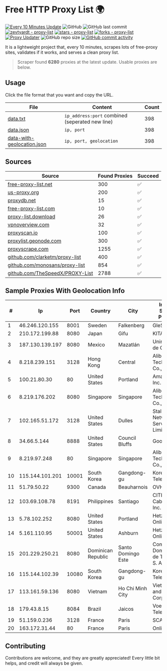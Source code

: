 
# Free HTTP Proxy List 🌍

[![Every 10 Minutes Update](https://github.com/mertguvencli/http-proxy-list/actions/workflows/main.yml/badge.svg?branch=main)](https://github.com/mertguvencli/http-proxy-list/actions/workflows/main.yml)
![GitHub](https://img.shields.io/github/license/mertguvencli/http-proxy-list)
![GitHub last commit](https://img.shields.io/github/last-commit/mertguvencli/http-proxy-list)
[![zevtyardt - proxy-list](https://img.shields.io/static/v1?label=zevtyardt&message=proxy-list&color=blue&logo=github)](https://github.com/zevtyardt/proxy-list "Go to GitHub repo")
[![stars - proxy-list](https://img.shields.io/github/stars/zevtyardt/proxy-list?style=social)](https://github.com/zevtyardt/proxy-list)
[![forks - proxy-list](https://img.shields.io/github/forks/zevtyardt/proxy-list?style=social)](https://github.com/zevtyardt/proxy-list)
[![Proxy Updater](https://github.com/zevtyardt/proxy-list/workflows/Proxy%20Updater/badge.svg)](https://github.com/zevtyardt/proxy-list/actions?query=workflow:"Proxy+Updater")
![GitHub repo size](https://img.shields.io/github/repo-size/zevtyardt/proxy-list)
[![GitHub commit activity](https://img.shields.io/github/commit-activity/m/zevtyardt/proxy-list?logo=commits)](https://github.com/zevtyardt/proxy-list/commits/main)

It is a lightweight project that, every 10 minutes, scrapes lots of free-proxy sites, validates if it works, and serves a clean proxy list.

> Scraper found **6280** proxies at the latest update. Usable proxies are below.

## Usage

Click the file format that you want and copy the URL.

|File|Content|Count|
|----|-------|-----|
|[data.txt](https://raw.githubusercontent.com/mertguvencli/http-proxy-list/main/proxy-list/data.txt)|`ip_address:port` combined (seperated new line)|398|
|[data.json](https://raw.githubusercontent.com/mertguvencli/http-proxy-list/main/proxy-list/data.json)|`ip, port`|398|
|[data-with-geolocation.json](https://raw.githubusercontent.com/mertguvencli/http-proxy-list/main/proxy-list/data-with-geolocation.json)|`ip, port, geolocation`|398|

## Sources

|Source|Found Proxies|Succeed|
|------|-------------|-------|
|[free-proxy-list.net](https://free-proxy-list.net)|300|✅|
|[us-proxy.org](https://www.us-proxy.org)|200|✅|
|[proxydb.net](http://proxydb.net)|15|✅|
|[free-proxy-list.com](https://free-proxy-list.com/?page=&port=&type%5B%5D=http&type%5B%5D=https&up_time=0&search=Search)|10|✅|
|[proxy-list.download](https://www.proxy-list.download/HTTP)|26|✅|
|[vpnoverview.com](https://vpnoverview.com/privacy/anonymous-browsing/free-proxy-servers)|32|✅|
|[proxyscan.io](https://www.proxyscan.io)|100|✅|
|[proxylist.geonode.com](https://proxylist.geonode.com/api/proxy-list?limit=300&page=1&sort_by=lastChecked&sort_type=desc&protocols=http,https)|300|✅|
|[proxyscrape.com](https://api.proxyscrape.com/v2/?request=displayproxies&protocol=http&timeout=10000&country=all&ssl=all&anonymity=all)|1255|✅|
|[github.com/clarketm/proxy-list](https://raw.githubusercontent.com/clarketm/proxy-list/master/proxy-list-raw.txt)|400|✅|
|[github.com/monosans/proxy-list](https://raw.githubusercontent.com/monosans/proxy-list/main/proxies/http.txt)|854|✅|
|[github.com/TheSpeedX/PROXY-List](https://raw.githubusercontent.com/TheSpeedX/PROXY-List/master/http.txt)|2788|✅|


## Sample Proxies With Geolocation Info

|#|Ip|Port|Country|City|Internet Service Provider|
|-|--|----|-------|----|-------------------------|
|1|46.246.120.155|8001|Sweden|Falkenberg|GleSYS AB|
|2|210.172.199.88|8080|Japan|Gifu|KITAGATA|
|3|187.130.139.197|8080|Mexico|Mazatlán|Uninet S.A. de C.V.|
|4|8.218.239.151|3128|Hong Kong|Central|Alibaba (US) Technology Co., Ltd.|
|5|100.21.80.30|80|United States|Portland|Amazon.com, Inc.|
|6|8.219.176.202|8080|Singapore|Singapore|Alibaba (US) Technology Co., Ltd.|
|7|102.165.51.172|3128|United States|Dulles|Stallion Network Services Limited|
|8|34.66.5.144|8888|United States|Council Bluffs|Google LLC|
|9|8.219.97.248|80|Singapore|Singapore|Alibaba (US) Technology Co., Ltd.|
|10|115.144.101.201|10001|South Korea|Gangdong-gu|Korea Telecom|
|11|51.79.50.22|9300|Canada|Beauharnois|OVH SAS|
|12|103.69.108.78|8191|Philippines|Santiago|CITI Cableworld Inc.|
|13|5.78.102.252|8080|United States|Portland|Hetzner Online GmbH|
|14|5.161.110.95|50001|United States|Ashburn|Hetzner Online GmbH|
|15|201.229.250.21|8080|Dominican Republic|Santo Domingo Este|Compañía Dominicana de Teléfonos S. A.|
|16|115.144.102.39|10080|South Korea|Gangdong-gu|Korea Telecom|
|17|113.161.59.136|8080|Vietnam|Ho Chi Minh City|VietNam Post and Telecom Corporation|
|18|179.43.8.15|8084|Brazil|Jaicos|Voex Telecom Ltda|
|19|51.159.0.236|3128|France|Paris|SCALEWAY|
|20|163.172.31.44|80|France|Paris|Online S.A.S.|



## Contributing

Contributions are welcome, and they are greatly appreciated! Every
little bit helps, and credit will always be given.

